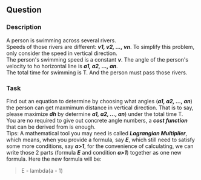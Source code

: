 ## Question

### Description
A person is swimming across several rivers.  
Speeds of those rivers are different: ___v1, v2, ..., vn___. To simplify this problem, only consider the speed in vertical direction.  
The person's swimming speed is a constant ___v___. The angle of the person's velocity to ho horizontal line is ___a1, a2, ..., an___.  
The total time for swimming is T. And the person must pass those rivers.

### Task
Find out an equation to determine by choosing what angles (___a1, a2, ..., an___) the person can get maxmimum distance in vertical direction. That is to say, please maximize ___dh___ by determine ___a1, a2, ..., an___) under the total time T.  
You are no required to give out concrete angle numbers, a ___cost function___ that can be derived from is enough.  
Tips: A mathematical tool you may need is called ___Lagrangian Multiplier___, which means, when you provide a formula, say ___E___, which still need to satisfy some more conditions, say ___a>1___, for the convenience of calculating, we can write those 2 parts (formula ___E___ and condition ___a>1___) together as one new formula. Here the new formula will be:
> E - lambda(a - 1)